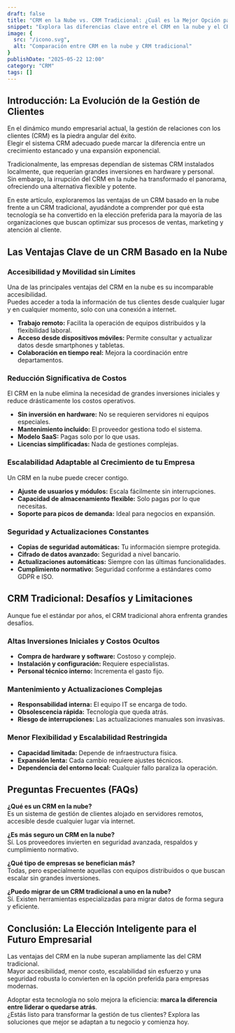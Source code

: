 ```yaml
---
draft: false
title: "CRM en la Nube vs. CRM Tradicional: ¿Cuál es la Mejor Opción para tu Empresa?"
snippet: "Explora las diferencias clave entre el CRM en la nube y el CRM tradicional. Descubre cuál se adapta mejor a las necesidades de tu empresa en términos de costos, escalabilidad, seguridad y flexibilidad."
image: {
  src: "/icono.svg",
  alt: "Comparación entre CRM en la nube y CRM tradicional"
}
publishDate: "2025-05-22 12:00"
category: "CRM"
tags: []
---
```


## Introducción: La Evolución de la Gestión de Clientes

En el dinámico mundo empresarial actual, la gestión de relaciones con los clientes (CRM) es la piedra angular del éxito.  
Elegir el sistema CRM adecuado puede marcar la diferencia entre un crecimiento estancado y una expansión exponencial.

Tradicionalmente, las empresas dependían de sistemas CRM instalados localmente, que requerían grandes inversiones en hardware y personal.  
Sin embargo, la irrupción del CRM en la nube ha transformado el panorama, ofreciendo una alternativa flexible y potente.

En este artículo, exploraremos las ventajas de un CRM basado en la nube frente a un CRM tradicional, ayudándote a comprender por qué esta tecnología se ha convertido en la elección preferida para la mayoría de las organizaciones que buscan optimizar sus procesos de ventas, marketing y atención al cliente.

## Las Ventajas Clave de un CRM Basado en la Nube

### Accesibilidad y Movilidad sin Límites

Una de las principales ventajas del CRM en la nube es su incomparable accesibilidad.  
Puedes acceder a toda la información de tus clientes desde cualquier lugar y en cualquier momento, solo con una conexión a internet.

- **Trabajo remoto:** Facilita la operación de equipos distribuidos y la flexibilidad laboral.  
- **Acceso desde dispositivos móviles:** Permite consultar y actualizar datos desde smartphones y tabletas.  
- **Colaboración en tiempo real:** Mejora la coordinación entre departamentos.

### Reducción Significativa de Costos

El CRM en la nube elimina la necesidad de grandes inversiones iniciales y reduce drásticamente los costos operativos.

- **Sin inversión en hardware:** No se requieren servidores ni equipos especiales.  
- **Mantenimiento incluido:** El proveedor gestiona todo el sistema.  
- **Modelo SaaS:** Pagas solo por lo que usas.  
- **Licencias simplificadas:** Nada de gestiones complejas.

### Escalabilidad Adaptable al Crecimiento de tu Empresa

Un CRM en la nube puede crecer contigo.

- **Ajuste de usuarios y módulos:** Escala fácilmente sin interrupciones.  
- **Capacidad de almacenamiento flexible:** Solo pagas por lo que necesitas.  
- **Soporte para picos de demanda:** Ideal para negocios en expansión.

### Seguridad y Actualizaciones Constantes

- **Copias de seguridad automáticas:** Tu información siempre protegida.  
- **Cifrado de datos avanzado:** Seguridad a nivel bancario.  
- **Actualizaciones automáticas:** Siempre con las últimas funcionalidades.  
- **Cumplimiento normativo:** Seguridad conforme a estándares como GDPR e ISO.

## CRM Tradicional: Desafíos y Limitaciones

Aunque fue el estándar por años, el CRM tradicional ahora enfrenta grandes desafíos.

### Altas Inversiones Iniciales y Costos Ocultos

- **Compra de hardware y software:** Costoso y complejo.  
- **Instalación y configuración:** Requiere especialistas.  
- **Personal técnico interno:** Incrementa el gasto fijo.

### Mantenimiento y Actualizaciones Complejas

- **Responsabilidad interna:** El equipo IT se encarga de todo.  
- **Obsolescencia rápida:** Tecnología que queda atrás.  
- **Riesgo de interrupciones:** Las actualizaciones manuales son invasivas.

### Menor Flexibilidad y Escalabilidad Restringida

- **Capacidad limitada:** Depende de infraestructura física.  
- **Expansión lenta:** Cada cambio requiere ajustes técnicos.  
- **Dependencia del entorno local:** Cualquier fallo paraliza la operación.

## Preguntas Frecuentes (FAQs)

**¿Qué es un CRM en la nube?**  
Es un sistema de gestión de clientes alojado en servidores remotos, accesible desde cualquier lugar vía internet.

**¿Es más seguro un CRM en la nube?**  
Sí. Los proveedores invierten en seguridad avanzada, respaldos y cumplimiento normativo.

**¿Qué tipo de empresas se benefician más?**  
Todas, pero especialmente aquellas con equipos distribuidos o que buscan escalar sin grandes inversiones.

**¿Puedo migrar de un CRM tradicional a uno en la nube?**  
Sí. Existen herramientas especializadas para migrar datos de forma segura y eficiente.

## Conclusión: La Elección Inteligente para el Futuro Empresarial

Las ventajas del CRM en la nube superan ampliamente las del CRM tradicional.  
Mayor accesibilidad, menor costo, escalabilidad sin esfuerzo y una seguridad robusta lo convierten en la opción preferida para empresas modernas.

Adoptar esta tecnología no solo mejora la eficiencia: **marca la diferencia entre liderar o quedarse atrás**.  
¿Estás listo para transformar la gestión de tus clientes? Explora las soluciones que mejor se adaptan a tu negocio y comienza hoy.
